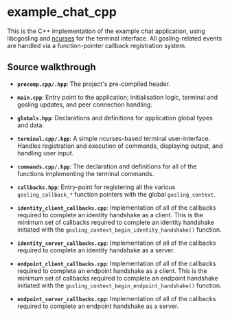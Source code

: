 # example_chat_cpp

This is the C++ implementation of the example chat application, using libcgosling and [ncurses](https://invisible-island.net/ncurses/announce.html) for the terminal interface. All gosling-related events are handled via a function-pointer callback registration system.

## Source walkthrough

- **`precomp.cpp/.hpp`**: The project's pre-compiled header.

- **`main.cpp`**: Entry point to the application; initialisation logic, terminal and gosling updates, and peer connection handling.

- **`globals.hpp`**: Declarations and definitions for application global types and data.

- **`terminal.cpp/.hpp`**: A simple ncurses-based terminal user-interface. Handles registration and execution of commands, displaying output, and handling user input.

- **`commands.cpp/.hpp`**: The declaration and definitions for all of the functions implementing the terminal commands.

- **`callbacks.hpp`**: Entry-point for registering all the various `gosling_callback_*` function pointers with the global `gosling_context`.

- **`identity_client_callbacks.cpp`**: Implementation of all of the callbacks required to complete an identity handshake as a client. This is the minimum set of callbacks required to complete an identity handshake initiated with the `gosling_context_begin_identity_handshake()` function.

- **`identity_server_callbacks.cpp`**: Implementation of all of the callbacks required to complete an identity handshake as a server.

- **`endpoint_client_callbacks.cpp`**: Implementation of all of the callbacks required to complete an endpoint handshake as a client. This is the minimum set of callbacks required to complete an endpoint handshake initiated with the `gosling_context_begin_endpoint_handshake()` function.

- **`endpoint_server_callbacks.cpp`**: Implementation of all of the callbacks required to complete an endpoint handshake as a server.

